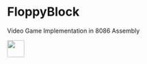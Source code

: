 # FloppyBlock
Video Game Implementation in 8086 Assembly

<img src="https://media.giphy.com/media/2MVq7q7aji82fBLNmO/giphy.gif" width="40" height="40" />
